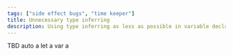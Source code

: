 ```yaml
---
tags: ["side effect bugs", "time keeper"]
title: Unnecessary type inferring
description: Using type inferring as less as possible in variable declaration
---
```

TBD
auto a
let a
var a
